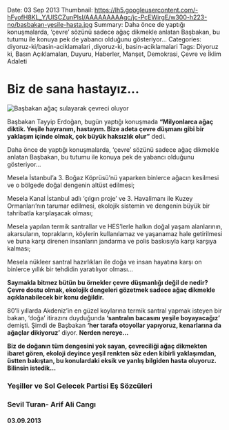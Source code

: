 Date: 03 Sep 2013
Thumbnail: https://lh5.googleusercontent.com/-hFyofH8KL_Y/UlSCZunPlsI/AAAAAAAAAgc/jc-PcEWirgE/w300-h223-no/basbakan-yesile-hasta.jpg
Summary: Daha önce de yaptığı konuşmalarda, ‘çevre’ sözünü sadece ağaç dikmekle anlatan Başbakan, bu tutumu ile konuya pek de yabancı olduğunu gösteriyor…
Categories: diyoruz-ki/basin-aciklamalari ,diyoruz-ki, basin-aciklamalari
Tags: Diyoruz ki, Basın Açıklamaları, Duyuru, Haberler, Manşet, Demokrasi, Çevre ve İklim Adaleti

# Biz de sana hastayız...

![Başbakan ağaç sulayarak çevreci oluyor](https://lh5.googleusercontent.com/-hFyofH8KL_Y/UlSCZunPlsI/AAAAAAAAAgc/jc-PcEWirgE/w300-h223-no/basbakan-yesile-hasta.jpg)

Başbakan Tayyip Erdoğan, bugün yaptığı konuşmada **“Milyonlarca ağaç diktik. Yeşile hayranım, hastayım. Bize adeta çevre düşmanı gibi bir yaklaşım içinde olmak, çok büyük haksızlık olur”** dedi.

Daha önce de yaptığı konuşmalarda, ‘çevre’ sözünü sadece ağaç dikmekle anlatan Başbakan, bu tutumu ile konuya pek de yabancı olduğunu gösteriyor…

Mesela İstanbul’a 3. Boğaz Köprüsü’nü yaparken binlerce ağacın kesilmesi ve o bölgede doğal dengenin altüst edilmesi;

Mesela Kanal İstanbul adlı ‘çılgın proje’ ve 3. Havalimanı ile Kuzey Ormanları’nın tarumar edilmesi, ekolojik sistemin ve dengenin büyük bir tahribatla karşılaşacak olması;

Mesela yapılan termik santrallar ve HES’lerle halkın doğal yaşam alanlarının, akarsuların, toprakların, köylerin kullanılamaz ve yaşanamaz hale getirilmesi ve buna karşı direnen insanların jandarma ve polis baskısıyla karşı karşıya kalması;

Mesela nükleer santral hazırlıkları ile doğa ve insan hayatına karşı on binlerce yıllık bir tehdidin yaratılıyor olması…

**Saymakla bitmez bütün bu örnekler çevre düşmanlığı değil de nedir? Çevre dostu olmak, ekolojik dengeleri gözetmek sadece ağaç dikmekle açıklanabilecek bir konu değildir.**

80’li yıllarda Akdeniz’in en güzel koylarına termik santral yapmak isteyen bir bakan, ‘doğa’ itirazını duyduğunda **‘santralın bacasını yeşile boyayacağız’** demişti. Şimdi de Başbakan **‘her tarafa otoyollar yapıyoruz, kenarlarına da ağaçlar dikiyoruz’** diyor. **Nerden nereye…**

**Biz de doğanın tüm dengesini yok sayan, çevreciliği ağaç dikmekten ibaret gören, ekoloji deyince yeşil renkten söz eden kibirli yaklaşımdan, üstten bakıştan, bu konulardaki eksik ve yanlış bilgiden hasta oluyoruz. Bilinsin istedik…**


### Yeşiller ve Sol Gelecek Partisi Eş Sözcüleri
### Sevil Turan- Arif Ali Cangı
#### 03.09.2013
